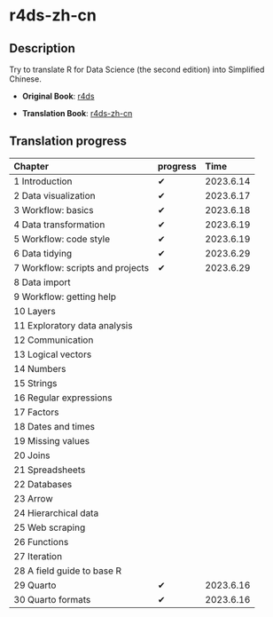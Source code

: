 # r4ds-zh-cn

## Description

Try to translate R for Data Science (the second edition) into Simplified Chinese.

-   **Original Book**: [r4ds](https://r4ds.hadley.nz/)

-   **Translation Book**: [r4ds-zh-cn](https://zhenghu159.github.io/r4ds-zh-cn/)

## Translation progress

| Chapter                          | progress | Time      |
|:---------------------------------|:---------|:----------|
| 1 Introduction                   | ✔        | 2023.6.14 |
| 2 Data visualization             | ✔        | 2023.6.17 |
| 3 Workflow: basics               | ✔        | 2023.6.18 |
| 4 Data transformation            | ✔        | 2023.6.19 |
| 5 Workflow: code style           | ✔        | 2023.6.19 |
| 6 Data tidying                   | ✔        | 2023.6.29 |
| 7 Workflow: scripts and projects | ✔        | 2023.6.29 |
| 8 Data import                    |          |           |
| 9 Workflow: getting help         |          |           |
| 10 Layers                        |          |           |
| 11 Exploratory data analysis     |          |           |
| 12 Communication                 |          |           |
| 13 Logical vectors               |          |           |
| 14 Numbers                       |          |           |
| 15 Strings                       |          |           |
| 16 Regular expressions           |          |           |
| 17 Factors                       |          |           |
| 18 Dates and times               |          |           |
| 19 Missing values                |          |           |
| 20 Joins                         |          |           |
| 21 Spreadsheets                  |          |           |
| 22 Databases                     |          |           |
| 23 Arrow                         |          |           |
| 24 Hierarchical data             |          |           |
| 25 Web scraping                  |          |           |
| 26 Functions                     |          |           |
| 27 Iteration                     |          |           |
| 28 A field guide to base R       |          |           |
| 29 Quarto                        | ✔        | 2023.6.16 |
| 30 Quarto formats                | ✔        | 2023.6.16 |
